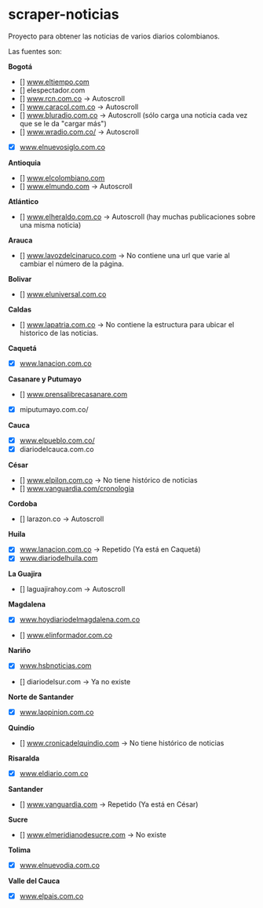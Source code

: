 # scraper-noticias
Proyecto para obtener las noticias de varios diarios colombianos.


Las fuentes son: 

**Bogotá**
- [] www.eltiempo.com
- [] elespectador.com
- [] www.rcn.com.co           -> Autoscroll
- [] www.caracol.com.co       -> Autoscroll
- [] www.bluradio.com.co      -> Autoscroll (sólo carga una noticia cada vez que se le da "cargar más")
- [] www.wradio.com.co/       -> Autoscroll
- [X] www.elnuevosiglo.com.co 

**Antioquia**
- [] www.elcolombiano.com
- [] www.elmundo.com          -> Autoscroll

**Atlántico**
- [] www.elheraldo.com.co     -> Autoscroll (hay muchas publicaciones sobre una misma noticia)

**Arauca**
- [] www.lavozdelcinaruco.com -> No contiene una url que varie al cambiar el número de la página.

**Bolivar**
- [] www.eluniversal.com.co

**Caldas**
- [] www.lapatria.com.co -> No contiene la estructura para ubicar el historico de las noticias.

**Caquetá**
- [X] www.lanacion.com.co

**Casanare y Putumayo**
- [] www.prensalibrecasanare.com
- [X] miputumayo.com.co/

**Cauca**
- [X] www.elpueblo.com.co/
- [X] diariodelcauca.com.co

**César**
- [] www.elpilon.com.co             -> No tiene histórico de noticias
- [] www.vanguardia.com/cronologia

**Cordoba**
- [] larazon.co                     -> Autoscroll

**Huila**
- [X] www.lanacion.com.co           -> Repetido (Ya está en Caquetá)
- [X] www.diariodelhuila.com

**La Guajira**
- [] laguajirahoy.com               -> Autoscroll

**Magdalena**
- [X] www.hoydiariodelmagdalena.com.co
- [] www.elinformador.com.co

**Nariño**
- [X] www.hsbnoticias.com
- [] diariodelsur.com               -> Ya no existe

**Norte de Santander**
- [X] www.laopinion.com.co

**Quindío**
- [] www.cronicadelquindio.com      -> No tiene histórico de noticias

**Risaralda**
- [X] www.eldiario.com.co

**Santander**
- [] www.vanguardia.com             -> Repetido (Ya está en César)

**Sucre**
- [] www.elmeridianodesucre.com     -> No existe

**Tolima**
- [X] www.elnuevodia.com.co

**Valle del Cauca**
- [X] www.elpais.com.co
